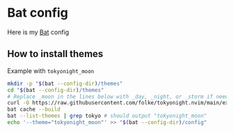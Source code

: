 # Bat config

Here is my [Bat](https://github.com/sharkdp/bat) config

## How to install themes

Example with `tokyonight_moon`

```sh
mkdir -p "$(bat --config-dir)/themes"
cd "$(bat --config-dir)/themes"
# Replace _moon in the lines below with _day, _night, or _storm if needed.
curl -O https://raw.githubusercontent.com/folke/tokyonight.nvim/main/extras/sublime/tokyonight_moon.tmTheme
bat cache --build
bat --list-themes | grep tokyo # should output "tokyonight_moon"
echo '--theme="tokyonight_moon"' >> "$(bat --config-dir)/config"
```

